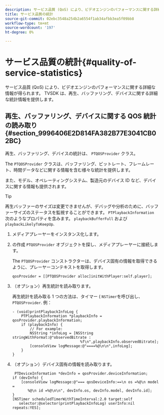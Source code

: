 ```yaml
---
description: サービス品質 (QoS) により、ビデオエンジンのパフォーマンスに関する詳細な情報が得られます。 TVSDK は、再生、バッファリング、デバイスに関する詳細な統計情報を提供します。
title: サービス品質の統計
source-git-commit: 02ebc3548a254b2a6554f1ab34afbb3ea5f09bb8
workflow-type: tm+mt
source-wordcount: '197'
ht-degree: 0%

---
```


# サービス品質の統計{#quality-of-service-statistics}

サービス品質 (QoS) により、ビデオエンジンのパフォーマンスに関する詳細な情報が得られます。 TVSDK は、再生、バッファリング、デバイスに関する詳細な統計情報を提供します。

## 再生、バッファリング、デバイスに関する QOS 統計の読み取り {#section_9996406E2D814FA382B77E3041CB02BC}

再生、バッファリング、デバイスの統計は、 `PTQOSProvider` クラス。

The `PTQOSProvider` クラスは、バッファリング、ビットレート、フレームレート、時間データなどに関する情報を含む様々な統計を提供します。

また、モデル、オペレーティングシステム、製造元のデバイス ID など、デバイスに関する情報も提供されます。

>[!TIP]
>
>再生バッファーのサイズは変更できませんが、デバッグや分析のために、バッファーサイズのステータスを監視することができます。 `PTPlaybackInformation` 次のようなプロパティを含みます。 `playbackBufferFull` および `playbackLikelyToKeepUp`.

1. メディアプレーヤーをインスタンス化します。
1. の作成 `PTQOSProvider` オブジェクトを探し、メディアプレーヤーに接続します。

   The `PTQOSProvider` コンストラクターは、デバイス固有の情報を取得できるように、プレーヤーコンテキストを取得します。

   ```
   qosProvider = [[PTQOSProvider alloc]initWithPlayer:self.player]; 
   ```

1. （オプション）再生統計を読み取ります。

   再生統計を読み取る 1 つの方法は、タイマー ( `NSTimer`を呼び出し、 `PTQOSProvider`. 例：

   ```
   - (void)printPlaybackInfoLog { 
       PTPlaybackInformation *playbackInfo = qosProvider.playbackInformation;  
       if (playbackInfo) { 
           // For example: 
           NSString *infoLog = [NSString stringWithFormat:@"observedBitrate :  
                                  %f\n",playbackInfo.observedBitrate]; 
           [consoleView logMessage:@"====%@\n\n",infoLog]; 
       } 
   }
   ```

1. （オプション）デバイス固有の情報を読み取ります。

   ```
    PTDeviceInformation *devInfo = qosProvider.deviceInformation; 
   if (devInfo) { 
       [consoleView logMessage:@"=== qosDeviceInfo:==\n os =%@\n model =  
          %@\n id =%@\n\n", devInfo.os, devInfo.model, devInfo.id]; 
   } 
   [NSTimer scheduledTimerWithTimeInterval:2.0 target:self  
      selector:@selector(printPlaybackInfoLog) userInfo:nil repeats:YES];
   ```
